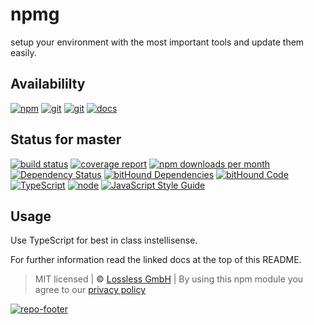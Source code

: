 # npmg
setup your environment with the most important tools and update them easily.

## Availabililty
[![npm](https://gitzone.gitlab.io/assets/repo-button-npm.svg)](https://www.npmjs.com/package/npmg)
[![git](https://gitzone.gitlab.io/assets/repo-button-git.svg)](https://GitLab.com/gitzone/npmg)
[![git](https://gitzone.gitlab.io/assets/repo-button-mirror.svg)](https://github.com/gitzone/npmg)
[![docs](https://gitzone.gitlab.io/assets/repo-button-docs.svg)](https://gitzone.gitlab.io/npmg/)

## Status for master
[![build status](https://GitLab.com/gitzone/npmg/badges/master/build.svg)](https://GitLab.com/gitzone/npmg/commits/master)
[![coverage report](https://GitLab.com/gitzone/npmg/badges/master/coverage.svg)](https://GitLab.com/gitzone/npmg/commits/master)
[![npm downloads per month](https://img.shields.io/npm/dm/npmg.svg)](https://www.npmjs.com/package/npmg)
[![Dependency Status](https://david-dm.org/gitzonetools/npmg.svg)](https://david-dm.org/gitzonetools/npmg)
[![bitHound Dependencies](https://www.bithound.io/github/gitzonetools/npmg/badges/dependencies.svg)](https://www.bithound.io/github/gitzonetools/npmg/master/dependencies/npm)
[![bitHound Code](https://www.bithound.io/github/gitzonetools/npmg/badges/code.svg)](https://www.bithound.io/github/gitzonetools/npmg)
[![TypeScript](https://img.shields.io/badge/TypeScript-2.x-blue.svg)](https://nodejs.org/dist/latest-v6.x/docs/api/)
[![node](https://img.shields.io/badge/node->=%206.x.x-blue.svg)](https://nodejs.org/dist/latest-v6.x/docs/api/)
[![JavaScript Style Guide](https://img.shields.io/badge/code%20style-standard-brightgreen.svg)](http://standardjs.com/)

## Usage
Use TypeScript for best in class instellisense.

For further information read the linked docs at the top of this README.

> MIT licensed | **&copy;** [Lossless GmbH](https://lossless.gmbh)
| By using this npm module you agree to our [privacy policy](https://lossless.gmbH/privacy.html)

[![repo-footer](https://gitzone.gitlab.io/assets/repo-footer.svg)](https://git.zone)
